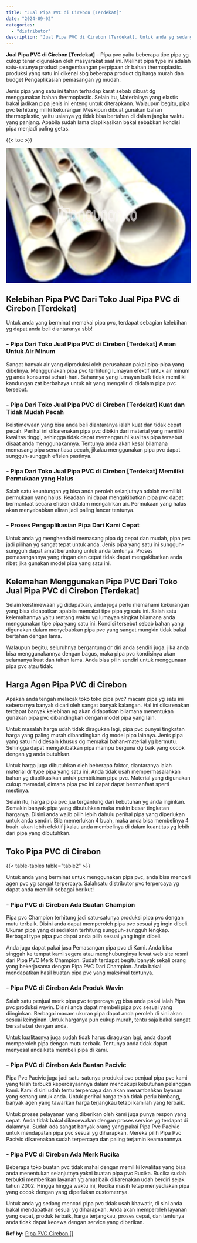 ```yaml
---
title: "Jual Pipa PVC di Cirebon [Terdekat]"
date: "2024-09-02"
categories: 
  - "distributor"
description: "Jual Pipa PVC di Cirebon [Terdekat]. Untuk anda yg sedang mencari pipa pvc tidak usah khawatir, di sini anda bakal mendapatkan sesuai yg diharapkan. Anda aka..."
---
```


**Jual Pipa PVC di Cirebon \[Terdekat\]** – Pipa pvc yaitu beberapa tipe pipa yg cukup tenar digunakan oleh masyarakat saat ini. Melihat pipa type ini adalah satu-satunya product pengembangan perpipaan dr bahan thermoplastic. produksi yang satu ini dikenal sbg beberapa product dg harga murah dan budget Pengaplikasian pemasangan yg mudah.

Jenis pipa yang satu ini tahan terhadap karat sebab dibuat dg menggunakan bahan thermoplastic. Selain itu, Materialnya yang elastis bakal jadikan pipa jenis ini enteng untuk diterapkann. Walaupun begitu, pipa pvc terhitung miliki kekurangan Meskipun dibuat gunakan bahan thermoplastic, yaitu usianya yg tidak bisa bertahan di dalam jangka waktu yang panjang. Apabila sudah lama diaplikasikan bakal sebabkan kondisi pipa menjadi paling getas.

{{< toc >}}

![Jual Pipa PVC di Cirebon [Terdekat]](/images/jaul-pipa-pvc-13.png)

## Kelebihan Pipa PVC Dari Toko Jual Pipa PVC di Cirebon \[Terdekat\]

Untuk anda yang berminat memakai pipa pvc, terdapat sebagian kelebihan yg dapat anda beli diantaranya sbb!

### \- Pipa Dari Toko Jual Pipa PVC di Cirebon \[Terdekat\] Aman Untuk Air Minum

Sangat banyak air yang diproduksi oleh perusahaan pakai pipa-pipa yang dibelinya. Menggunakan pipa pvc terhitung lumayan efektif untuk air minum yg anda konsumsi sehari-hari. Bahannya yang lumayan baik tidak memiliki kandungan zat berbahaya untuk air yang mengalir di didalam pipa pvc tersebut.

### \- Pipa Dari Toko Jual Pipa PVC di Cirebon \[Terdekat\] Kuat dan Tidak Mudah Pecah

Keistimewaan yang bisa anda beli diantaranya ialah kuat dan tidak cepat pecah. Perihal ini dikarenakan pipa pvc dibikin dari material yang memiliki kwalitas tinggi, sehingga tidak dapat memengaruhi kualitas pipa tersebut disaat anda menggunakannya. Tentunya anda akan kesal bilamana memasang pipa senantiasa pecah, jikalau menggunakan pipa pvc dapat sungguh-sungguh efisien pastinya.

### \- Pipa Dari Toko Jual Pipa PVC di Cirebon \[Terdekat\] Memiliki Permukaan yang Halus

Salah satu keuntungan yg bisa anda peroleh selanjutnya adalah memiliki permukaan yang halus. Keadaan ini dapat mengakibatkan pipa pvc dapat bermanfaat secara efisien didalam mengalirkan air. Permukaan yang halus akan menyebabkan aliran jadi paling lancar tentunya.

### \- Proses Pengaplikasian Pipa Dari Kami Cepat

Untuk anda yg menghendaki memasang pipa dg cepat dan mudah, pipa pvc jadi pilihan yg sangat tepat untuk anda. Jenis pipa yang satu ini sungguh-sungguh dapat amat beruntung untuk anda tentunya. Proses pemasangannya yang ringan dan cepat tidak dapat mengakibatkan anda ribet jika gunakan model pipa yang satu ini.

## Kelemahan Menggunakan Pipa PVC Dari Toko Jual Pipa PVC di Cirebon \[Terdekat\]

Selain keistimewaan yg didapatkan, anda juga perlu memahami kekurangan yang bisa didapatkan apabila memakai tipe pipa yg satu ini. Salah satu kelemahannya yaitu rentang waktu yg lumayan singkat bilamana anda menggunakan tipe pipa yang satu ini. Kondisi tersebut sebab bahan yang digunakan dalam menyebabkan pipa pvc yang sangat mungkin tidak bakal bertahan dengan lama.

Walaupun begitu, seluruhnya bergantung dr diri anda sendiri juga. jika anda bisa menggunakannya dengan bagus, maka pipa pvc kondisinya akan selamanya kuat dan tahan lama. Anda bisa pilih sendiri untuk menggunaan pipa pvc atau tidak.

## Harga Agen Pipa PVC di Cirebon

Apakah anda tengah melacak toko toko pipa pvc? macam pipa yg satu ini sebenarnya banyak dicari oleh sangat banyak kalangan. Hal ini dikarenakan terdapat banyak kelebihan yg akan didapatkan bilamana menentukan gunakan pipa pvc dibandingkan dengan model pipa yang lain.

Untuk masalah harga udah tidak diragukan lagi, pipa pvc punyai tingkatan harga yang paling murah dibandingkan dg model pipa lainnya. Jenis pipa yang satu ini didesain khusus dg memakai bahan-material yg bermutu. Sehingga dapat mengakibatkan pipa mampu berguna dg baik yang cocok dengan yg anda butuhkan.

Untuk harga juga dibutuhkan oleh beberapa faktor, diantaranya ialah material dr type pipa yang satu ini. Anda tidak usah mempermasalahkan bahan yg diaplikasikan untuk pembikinan pipa pvc. Material yang digunakan cukup memadai, dimana pipa pvc ini dapat dapat bermanfaat sperti mestinya.

Selain itu, harga pipa pvc jua tergantung dari kebutuhan yg anda inginkan. Semakin banyak pipa yang dibutuhkan maka makin besar tingkatan harganya. Disini anda wajib pilih lebih dahulu perihal pipa yang diperlukan untuk anda sendiri. Bila memerlukan 4 buah, maka anda bisa membelinya 4 buah. akan lebih efektif jikalau anda membelinya di dalam kuantitas yg lebih dari pipa yang dibutuhkan.

## Toko Pipa PVC di Cirebon

{{< table-tables table="table2" >}}

Untuk anda yang berminat untuk menggunakan pipa pvc, anda bisa mencari agen pvc yg sangat terpercaya. Salahsatu distributor pvc terpercaya yg dapat anda memilih sebagai berikut!

### \- Pipa PVC di Cirebon Ada Buatan Champion

Pipa pvc Champion terhitung jadi satu-satunya produksi pipa pvc dengan mutu terbaik. Disini anda dapat memperoleh pipa pvc sesuai yg ingin dibeli. Ukuran pipa yang di sediakan terhitung sungguh-sungguh lengkap. Berbagai type pipa pvc dapat anda pilih sesuai yang ingin dibeli.

Anda juga dapat pakai jasa Pemasangan pipa pvc di Kami. Anda bisa singgah ke tempat kami segera atau menghubunginya lewat web site resmi dari Pipa PVC Merk Champion. Sudah terdapat begitu banyak sekali orang yang bekerjasama dengan Pipa PVC Dari Champion. Anda bakal mendapatkan hasil buatan pipa pvc yang maksimal tentunya.

### \- Pipa PVC di Cirebon Ada Produk Wavin

Salah satu penjual merk pipa pvc terpercaya yg bisa anda pakai ialah Pipa pvc produksi wavin. Disini anda dapat membeli pipa pvc sesuai yang diinginkan. Berbagai macam ukuran pipa dapat anda peroleh di sini akan sesuai keinginan. Untuk harganya pun cukup murah, tentu saja bakal sangat bersahabat dengan anda.

Untuk kualitasnya juga sudah tidak harus diragukan lagi, anda dapat memperoleh pipa dengan mutu terbaik. Tentunya anda tidak dapat menyesal andaikata membeli pipa di kami.

### \- Pipa PVC di Cirebon Ada Buatan Pacivic

Pipa Pvc Pacivic juga jadi satu-satunya produksi pvc penjual pipa pvc kami yang telah terbukti kepercayaannya dalam mencukupi kebutuhan pelanggan kami. Kami disini udah tentu terpercaya dan akan menambahkan layanan yang senang untuk anda. Untuk perihal harga telah tidak perlu bimbang, banyak agen yang tawarkan harga terjangkau tetapi kamilah yang terbaik.

Untuk proses pelayanan yang diberikan oleh kami juga punya respon yang cepat. Anda tidak bakal dikecewakan dengan proses service yg terdapat di dalamnya. Sudah ada sangat banyak orang yang pakai Pipa Pvc Pacivic untuk mendapatan pipa pvc sesuai yg diharapkan. Mereka pilih Pipa Pvc Pacivic dikarenakan sudah terpercaya dan paling terjamin keamanannya.

### \- Pipa PVC di Cirebon Ada Merk Rucika

Beberapa toko buatan pvc tidak mahal dengan memiliki kwalitas yang bisa anda menentukan selanjutnya yakni buatan pipa pvc Rucika. Rucika sudah terbukti memberikan layanan yg amat baik dikarenakan udah berdiri sejak tahun 2002. Hingga hingga waktu ini, Rucika masih tetap menyediakan pipa yang cocok dengan yang diperlukan customernya.

Untuk anda yg sedang mencari pipa pvc tidak usah khawatir, di sini anda bakal mendapatkan sesuai yg diharapkan. Anda akan memperoleh layanan yang cepat, produk terbaik, harga terjangkau, proses cepat, dan tentunya anda tidak dapat kecewa dengan service yang diberikan.

**Ref by:** [Pipa PVC Cirebon []](https://id.wikipedia.org/wiki/Pipa)

